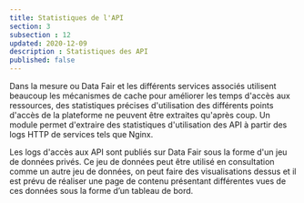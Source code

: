 ```yaml
---
title: Statistiques de l'API
section: 3
subsection : 12
updated: 2020-12-09
description : Statistiques des API
published: false
---
```

Dans la mesure ou Data Fair et les différents services associés utilisent beaucoup les mécanismes de cache pour améliorer les temps d'accès aux ressources, des statistiques précises d'utilisation des différents points d'accès de la plateforme ne peuvent être extraites qu'après coup. Un module permet d'extraire des statistiques d'utilisation des API à partir des logs HTTP de services tels que Nginx.

Les logs d'accès aux API sont publiés sur Data Fair sous la forme d'un jeu de données privés. Ce jeu de données peut être utilisé en consultation comme un autre jeu de données, on peut faire des visualisations dessus et il est prévu de réaliser une page de contenu présentant différentes vues de ces données sous la forme d’un tableau de bord.
